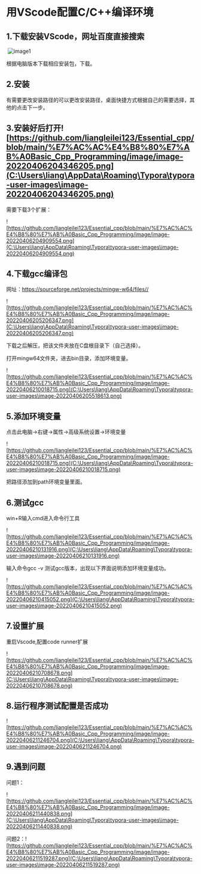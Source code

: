 # 用VScode配置C/C++编译环境

## 1.下载安装VScode，网址百度直接搜索

​	![image1](https://github.com/liangleilei123/Essential_cpp/blob/e26ab2c8a3e789fcf6fd837e9edfc2c43e7611d2/Chapter_1_Basic_Cpp_Programming/image/image-20220406203838898.png)

根据电脑版本下载相应安装包，下载。

## 2.安装

有需要更改安装路径的可以更改安装路径，桌面快捷方式根据自己的需要选择，其他的点击下一步。



## 3.安装好后打开![https://github.com/liangleilei123/Essential_cpp/blob/main/%E7%AC%AC%E4%B8%80%E7%AB%A0Basic_Cpp_Programming/image/image-20220406204346205.png](C:\Users\liang\AppData\Roaming\Typora\typora-user-images\image-20220406204346205.png)

需要下载3个扩展：

![https://github.com/liangleilei123/Essential_cpp/blob/main/%E7%AC%AC%E4%B8%80%E7%AB%A0Basic_Cpp_Programming/image/image-20220406204909554.png](C:\Users\liang\AppData\Roaming\Typora\typora-user-images\image-20220406204909554.png)

## 4.下载gcc编译包

网址：https://sourceforge.net/projects/mingw-w64/files//

![https://github.com/liangleilei123/Essential_cpp/blob/main/%E7%AC%AC%E4%B8%80%E7%AB%A0Basic_Cpp_Programming/image/image-20220406205206347.png](C:\Users\liang\AppData\Roaming\Typora\typora-user-images\image-20220406205206347.png)

下载之后解压，把该文件夹放在C盘根目录下（自己选择）。

打开mingw64文件夹，进去bin目录，添加环境变量。

![https://github.com/liangleilei123/Essential_cpp/blob/main/%E7%AC%AC%E4%B8%80%E7%AB%A0Basic_Cpp_Programming/image/image-20220406210018715.png](C:\Users\liang\AppData\Roaming\Typora\typora-user-images\image-20220406205518613.png)

## 5.添加环境变量

点击此电脑->右键->属性->高级系统设置->环境变量

![https://github.com/liangleilei123/Essential_cpp/blob/main/%E7%AC%AC%E4%B8%80%E7%AB%A0Basic_Cpp_Programming/image/image-20220406210018715.png](C:\Users\liang\AppData\Roaming\Typora\typora-user-images\image-20220406210018715.png)

把路径添加到path环境变量里面。

## 6.测试gcc

win+R输入cmd进入命令行工具

![https://github.com/liangleilei123/Essential_cpp/blob/main/%E7%AC%AC%E4%B8%80%E7%AB%A0Basic_Cpp_Programming/image/image-20220406210131916.png](C:\Users\liang\AppData\Roaming\Typora\typora-user-images\image-20220406210131916.png)

输入命令gcc -v 测试gcc版本，出现以下界面说明添加环境变量成功。

![https://github.com/liangleilei123/Essential_cpp/blob/main/%E7%AC%AC%E4%B8%80%E7%AB%A0Basic_Cpp_Programming/image/image-20220406210415052.png](C:\Users\liang\AppData\Roaming\Typora\typora-user-images\image-20220406210415052.png)

## 7.设置扩展

重启Vscode,配置code runner扩展

![https://github.com/liangleilei123/Essential_cpp/blob/main/%E7%AC%AC%E4%B8%80%E7%AB%A0Basic_Cpp_Programming/image/image-20220406210708678.png](C:\Users\liang\AppData\Roaming\Typora\typora-user-images\image-20220406210708678.png)

## 8.运行程序测试配置是否成功

![https://github.com/liangleilei123/Essential_cpp/blob/main/%E7%AC%AC%E4%B8%80%E7%AB%A0Basic_Cpp_Programming/image/image-20220406211246704.png](C:\Users\liang\AppData\Roaming\Typora\typora-user-images\image-20220406211246704.png)

## 9.遇到问题

问题1：

![https://github.com/liangleilei123/Essential_cpp/blob/main/%E7%AC%AC%E4%B8%80%E7%AB%A0Basic_Cpp_Programming/image/image-20220406211440838.png](C:\Users\liang\AppData\Roaming\Typora\typora-user-images\image-20220406211440838.png)

问题2：![https://github.com/liangleilei123/Essential_cpp/blob/main/%E7%AC%AC%E4%B8%80%E7%AB%A0Basic_Cpp_Programming/image/image-20220406211519287.png](C:\Users\liang\AppData\Roaming\Typora\typora-user-images\image-20220406211519287.png)
